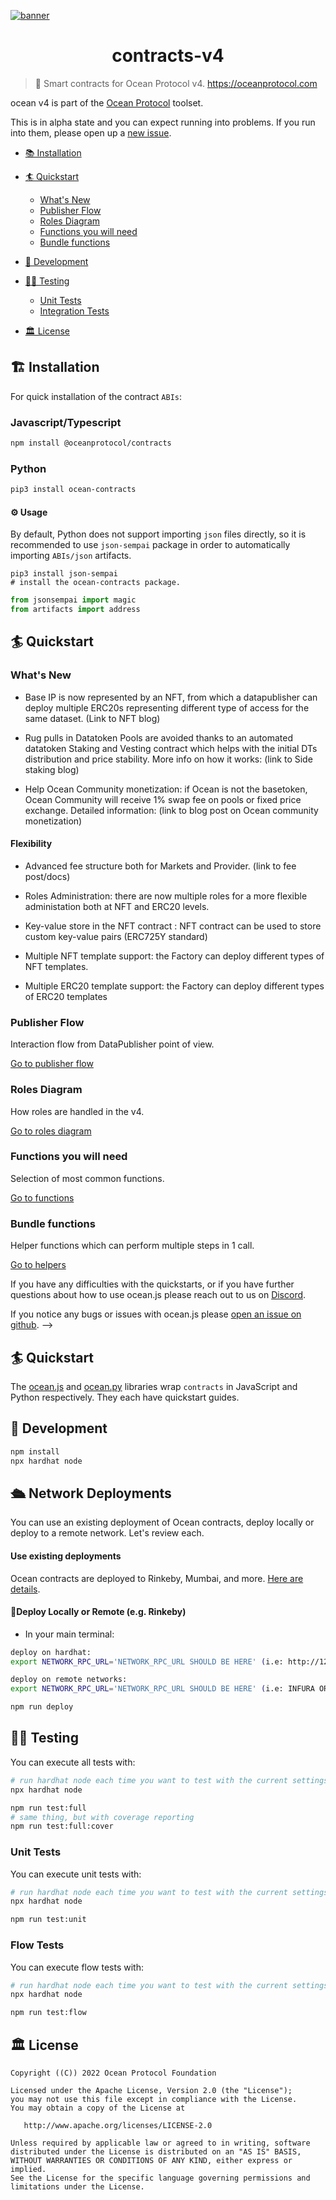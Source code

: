 [![banner](https://raw.githubusercontent.com/oceanprotocol/art/master/github/repo-banner%402x.png)](https://oceanprotocol.com)

<h1 align="center">contracts-v4</h1>

> 🦑 Smart contracts for Ocean Protocol v4. https://oceanprotocol.com
<!-- 
[![npm](https://img.shields.io/npm/v/@oceanprotocol/lib.svg)](https://www.npmjs.com/package/@oceanprotocol/lib)
[![Build Status](https://github.com/oceanprotocol/ocean.js/workflows/CI/badge.svg)](https://github.com/oceanprotocol/ocean.js/actions)
[![Maintainability](https://api.codeclimate.com/v1/badges/6381c81b8ac568a53537/maintainability)](https://codeclimate.com/github/oceanprotocol/ocean.js/maintainability)
[![Test Coverage](https://api.codeclimate.com/v1/badges/6381c81b8ac568a53537/test_coverage)](https://codeclimate.com/github/oceanprotocol/ocean.js/test_coverage)
[![code style: prettier](https://img.shields.io/badge/code_style-prettier-7b1173.svg?style=flat-square)](https://github.com/prettier/prettier)
[![js oceanprotocol](https://img.shields.io/badge/js-oceanprotocol-7b1173.svg)](https://github.com/oceanprotocol/eslint-config-oceanprotocol) -->

<!-- With ocean v4, you can:

- **Publish** data services: downloadable files or compute-to-data.
  Ocean creates a new [ERC20](https://github.com/ethereum/EIPs/blob/7f4f0377730f5fc266824084188cc17cf246932e/EIPS/eip-20.md)
  datatoken for each dataset / data service.
- **Mint** datatokens for the service
- **Sell** datatokens via an OCEAN-datatoken Balancer pool (for auto price discovery), or for a fixed price
- **Stake** OCEAN on datatoken pools
- **Consume** datatokens, to access the service
- **Transfer** datatokens to another owner, and **all other ERC20 actions**
  using [web3.js](https://web3js.readthedocs.io/en/v1.2.9/web3-eth-contract.html) etc. -->

ocean v4 is part of the [Ocean Protocol](https://oceanprotocol.com) toolset.

This is in alpha state and you can expect running into problems. If you run into them, please open up a [new issue](https://github.com/oceanprotocol/contracts/issues/new?assignees=&labels=bug&template=bug_report.md&title=).

- [📚 Installation](#-installation)
- [🏄 Quickstart](#-quickstart)
  - [What's New](#what's-new)
  - [Publisher Flow](#publisher-flow)
  - [Roles Diagram](#roles-diagram)
  - [Functions you will need](#functions-you-will-need)
  - [Bundle functions](#bundle-functions)
  <!-- - [v3 Integration and support](#v3-integration-and-support) -->
  
- [🦑 Development](#-development)
- [👩‍🔬 Testing](#-testing)
  - [Unit Tests](#unit-tests)
  - [Integration Tests](#integration-tests)
- [🏛 License](#-license)

## 🏗 Installation

For quick installation of the contract `ABIs`:

### Javascript/Typescript
```bash
npm install @oceanprotocol/contracts
```
### Python
```bash
pip3 install ocean-contracts
```
#### ⚙️ Usage
By default, Python does not support importing `json` files directly, so it is recommended to use `json-sempai` package in order to automatically importing `ABIs/json` artifacts.
```
pip3 install json-sempai
# install the ocean-contracts package.
```
```python
from jsonsempai import magic
from artifacts import address

```

## 🏄 Quickstart



### What's New 

- Base IP is now represented by an NFT, from which a datapublisher can deploy multiple ERC20s representing different type of access for the same dataset. (Link to NFT blog)

- Rug pulls in Datatoken Pools are avoided thanks to an automated datatoken Staking and Vesting contract which helps with the initial DTs distribution and price stability.
More info on how it works: (link to Side staking blog)

- Help Ocean Community monetization: if Ocean is not the basetoken, Ocean Community will receive 1% swap fee on pools or fixed price exchange.
Detailed information: (link to blog post on Ocean community monetization)




#### Flexibility

- Advanced fee structure both for Markets and Provider. (link to fee post/docs)

- Roles Administration: there are now multiple roles for a more flexible administation both at NFT and ERC20 levels.

- Key-value store in the NFT contract : NFT contract can be used to store custom key-value pairs (ERC725Y standard)

- Multiple NFT template support: the Factory can deploy different types of NFT templates. 

- Multiple ERC20 template support: the Factory can deploy different types of ERC20 templates





<!-- This introduction is aimed at developers who are completely new to blockchain, no coding experience is required.

[Go to beginners guide](docs/beginners_guide.md) -->

### Publisher Flow

Interaction flow from DataPublisher point of view.

[Go to publisher flow](docs/quickstart_pubFlow.md)

### Roles Diagram

How roles are handled in the v4.

[Go to roles diagram](docs/quickstart_roles.md)

### Functions you will need

Selection of most common functions.

[Go to functions](docs/quickstart_functions.md)

### Bundle functions

Helper functions which can perform multiple steps in 1 call.

[Go to helpers](docs/quickstart_bundle.md)


If you have any difficulties with the quickstarts, or if you have further questions about how to use ocean.js please reach out to us on [Discord](https://discord.gg/TnXjkR5).

If you notice any bugs or issues with ocean.js please [open an issue on github](https://github.com/oceanprotocol/contracts/issues/new?assignees=&labels=bug&template=bug_report.md&title=). -->

## 🏄 Quickstart

The [ocean.js](https://github.com/oceanprotocol/ocean.js) and [ocean.py](https://github.com/oceanprotocol/ocean.py) libraries wrap `contracts` in JavaScript and Python respectively. They each have quickstart guides.

## 🦑 Development


```bash
npm install
npx hardhat node
```


## 🛳 Network Deployments

You can use an existing deployment of Ocean contracts, deploy locally or deploy to a remote network. Let's review each.

#### Use existing deployments

Ocean contracts are deployed to Rinkeby, Mumbai, and more. [Here are details](https://github.com/oceanprotocol/contracts/blob/v4main_postaudit/addresses/address.json).

#### 🦑Deploy Locally or Remote (e.g. Rinkeby)

* In your main terminal:
```bash
deploy on hardhat:
export NETWORK_RPC_URL='NETWORK_RPC_URL SHOULD BE HERE' (i.e: http://127.0.0.1:8545)

deploy on remote networks:
export NETWORK_RPC_URL='NETWORK_RPC_URL SHOULD BE HERE' (i.e: INFURA OR ALCHEMY URL)

npm run deploy
```

## 👩‍🔬 Testing


You can execute all tests with:

```bash
# run hardhat node each time you want to test with the current settings
npx hardhat node

npm run test:full
# same thing, but with coverage reporting
npm run test:full:cover
```

<!-- Test suite for unit & integration tests is setup with [Mocha](https://mochajs.org) as test runner, and [nyc](https://github.com/istanbuljs/nyc) for coverage reporting. A combined coverage report is sent to CodeClimate via the `coverage` GitHub Actions job.

Running all tests requires running Ocean Protocol components beforehand with [Barge](https://github.com/oceanprotocol/barge), which also runs a `ganache-cli` instance:

```bash
git clone https://github.com/oceanprotocol/barge
cd barge

./start_ocean.sh --with-provider2 --no-dashboard
```

You can then proceed to run in another terminal.

Let ocean.js know where to pickup the smart contract addresses, which has been written out by Barge in this location:

```
export ADDRESS_FILE="${HOME}/.ocean/ocean-contracts/artifacts/address.json"
```

Build metadata:

```
npm run build:metadata
```

Executing linting, type checking, unit, and integration tests with coverage reporting all in one go:

```bash
npm test
``` -->

### Unit Tests

You can execute unit tests with:

```bash
# run hardhat node each time you want to test with the current settings
npx hardhat node

npm run test:unit

```

### Flow Tests

You can execute flow tests with:

```bash
# run hardhat node each time you want to test with the current settings
npx hardhat node

npm run test:flow

```

<!-- ## 🛳 Production

To create a production build, run from the root of the project:

```bash
npm run build
``` -->

<!-- ## ⬆️ Releases

Releases are managed semi-automatically. They are always manually triggered from a developer's machine with release scripts.

### Production

From a clean `main` branch you can run the release task bumping the version accordingly based on semantic versioning:

```bash
npm run release
```

The task does the following:

- bumps the project version in `package.json`, `package-lock.json`
- auto-generates and updates the CHANGELOG.md file from commit messages
- creates a Git tag
- commits and pushes everything
- creates a GitHub release with commit messages as description
- Git tag push will trigger a GitHub Action workflow to do a npm release

For the GitHub releases steps a GitHub personal access token, exported as `GITHUB_TOKEN` is required. [Setup](https://github.com/release-it/release-it#github-releases) -->

## 🏛 License

```
Copyright ((C)) 2022 Ocean Protocol Foundation

Licensed under the Apache License, Version 2.0 (the "License");
you may not use this file except in compliance with the License.
You may obtain a copy of the License at

   http://www.apache.org/licenses/LICENSE-2.0

Unless required by applicable law or agreed to in writing, software
distributed under the License is distributed on an "AS IS" BASIS,
WITHOUT WARRANTIES OR CONDITIONS OF ANY KIND, either express or implied.
See the License for the specific language governing permissions and
limitations under the License.
```
